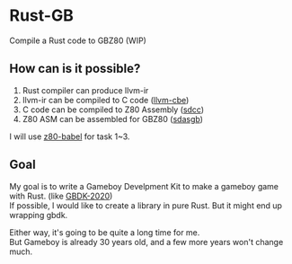 # Rust-GB
Compile a Rust code to GBZ80 (WIP)

## How can is it possible?
1. Rust compiler can produce llvm-ir
2. llvm-ir can be compiled to C code ([llvm-cbe](https://github.com/JuliaHubOSS/llvm-cbe))
3. C code can be compiled to Z80 Assembly ([sdcc](https://sdcc.sourceforge.net/))
4. Z80 ASM can be assembled for GBZ80 ([sdasgb](https://gbdk-2020.github.io/gbdk-2020/docs/api/docs_supported_consoles.html))

I will use [z80-babel](https://github.com/MartinezTorres/z80_babel) for task 1~3.

## Goal
My goal is to write a Gameboy Develpment Kit to make a gameboy game with Rust. (like [GBDK-2020](https://github.com/gbdk-2020/gbdk-2020/tree/develop))  
If possible, I would like to create a library in pure Rust. But it might end up wrapping gbdk.

Either way, it's going to be quite a long time for me.  
But Gameboy is already 30 years old, and a few more years won't change much.
